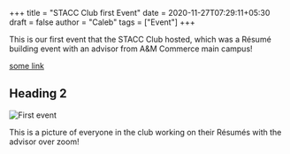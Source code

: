 +++
title = "STACC Club first Event"
date = 2020-11-27T07:29:11+05:30
draft = false
author = "Caleb"
tags = ["Event"]
+++

This is our first event that the STACC Club hosted, which was a Résumé building event with an advisor from A&M Commerce main campus!

[some link](http://example.com)

## Heading 2

![First event](/images/image0.jpg)

This is a picture of everyone in the club working on their Résumés with the advisor over zoom!
